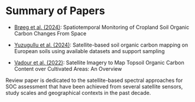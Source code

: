 # Summary of Papers


- [Brøeg et al. (2024)](../papers/Broeg_2024.pdf): Spatiotemporal Monitoring of Cropland Soil Organic Carbon Changes From Space



- [Yuzugullu et al. (2024)](../papers/Yuzugullu_2024.pdf): Satellite-based soil organic carbon mapping on European soils using available datasets and support sampling



- [Vadour et al. (2022)](../papers/Vadour_2022.pdf): Satellite Imagery to Map Topsoil Organic Carbon Content over Cultivated Areas: An Overview

Review paper is dedicated to the satellite-based spectral approaches for SOC assessment that have been achieved from several satellite sensors, study scales and geographical contexts in the past decade.


